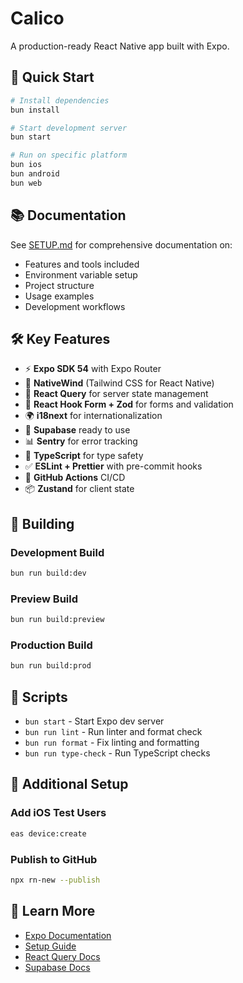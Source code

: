 # Calico

A production-ready React Native app built with Expo.

## 🚀 Quick Start

```bash
# Install dependencies
bun install

# Start development server
bun start

# Run on specific platform
bun ios
bun android
bun web
```

## 📚 Documentation

See [SETUP.md](./SETUP.md) for comprehensive documentation on:

- Features and tools included
- Environment variable setup
- Project structure
- Usage examples
- Development workflows

## 🛠️ Key Features

- ⚡️ **Expo SDK 54** with Expo Router
- 🎨 **NativeWind** (Tailwind CSS for React Native)
- 🔄 **React Query** for server state management
- 📝 **React Hook Form + Zod** for forms and validation
- 🌍 **i18next** for internationalization
- 🔐 **Supabase** ready to use
- 📊 **Sentry** for error tracking
- 🎯 **TypeScript** for type safety
- ✅ **ESLint + Prettier** with pre-commit hooks
- 🚀 **GitHub Actions** CI/CD
- 📦 **Zustand** for client state

## 📱 Building

### Development Build

```bash
bun run build:dev
```

### Preview Build

```bash
bun run build:preview
```

### Production Build

```bash
bun run build:prod
```

## 📝 Scripts

- `bun start` - Start Expo dev server
- `bun run lint` - Run linter and format check
- `bun run format` - Fix linting and formatting
- `bun run type-check` - Run TypeScript checks

## 🔧 Additional Setup

### Add iOS Test Users

```bash
eas device:create
```

### Publish to GitHub

```bash
npx rn-new --publish
```

## 📖 Learn More

- [Expo Documentation](https://docs.expo.dev/)
- [Setup Guide](./SETUP.md)
- [React Query Docs](https://tanstack.com/query/latest)
- [Supabase Docs](https://supabase.com/docs)
